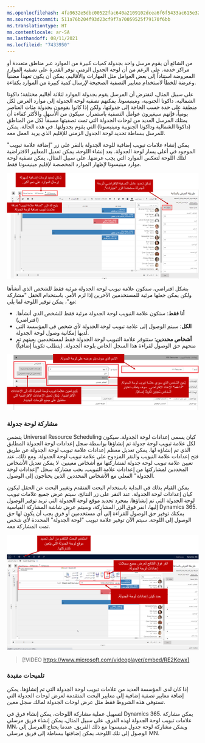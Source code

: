 ```yaml
---
ms.openlocfilehash: 4fa9632e5dbc00522fac640a2109102dcea6f6f5433ac615e32087aed546f154
ms.sourcegitcommit: 511a76b204f93d23cf9f7a70059525f79170f6bb
ms.translationtype: HT
ms.contentlocale: ar-SA
ms.lasthandoff: 08/11/2021
ms.locfileid: "7433950"
---
```

من الشائع أن يقوم مرسل واحد بجدولة كميات كبيرة من الموارد عبر مناطق متعددة أو مراكز خدمة. على الرغم من أن لوحة الجدول الزمني توفر القدرة على تصفية الموارد المعروضة استناداً إلى بعض العوامل مثل المهارات والأقاليم، يمكن أن يكون تعهداً مضنياً وعرضة للخطأ لاستخدام معايير التصفية الصحيحة لإرسال كمية كبيرة من الموارد بكفاءة.

على سبيل المثال، لنفترض أن المرسل يقوم بجدولة الموارد لثلاثة أقاليم مختلفة؛ داكوتا الشمالية، داكوتا الجنوبية، ومينيسوتا. يمكنهم تصفية لوحة الجدولة إلى موارد العرض لكل منطقة على حدة حسب الحاجة إلى جدولتها، ولكن إذا كانوا يقومون بجدولة مئات العناصر يومياً، فإنهم سيغيرون عوامل التصفية باستمرار. سيكون من الأسهل والأكثر كفاءة أن يمتلك المرسل العديد من لوحات الجدولة التي تمت تصفيتها مسبقاً لكل من المناطق (داكوتا الشمالية وداكوتا الجنوبية ومينيسوتا) التي يقوم بجدولتها. في هذه الحالة، يمكن للمرسل ببساطة تحديد لوحة الجدول الزمني للإقليم الذي يريد العمل معه.

يمكن إنشاء علامات تبويب إضافية للوحة الجدولة بالنقر على زر "إضافة علامة تبويب" الموجود في أعلى يسار لوحة الجدولة. بعد إنشاء اللوحة، يمكن تعديل المعايير الافتراضية لتلك اللوحة لتعكس الموارد التي يجب عرضها. على سبيل المثال، يمكن تصفية لوحة موارد مينيسوتا لإظهار الموارد المخصصة لإقليم مينيسوتا فقط.


![لقطة شاشة للعرض بالساعة مع القائمة المنسدلة خيارات وزر "إضافة علامة تبويب".](../media/csb-unit1-1.png)

بشكل افتراضي، ستكون علامة تبويب لوحة الجدولة مرئية فقط للشخص الذي أنشأها ولكن يمكن جعلها مرئية للمستخدمين الآخرين إذا لزم الأمر. باستخدام الحقل "مشاركة مع"، يمكن توفير اللوحة لما يلي:

-   **أنا فقط**: ستكون علامة التبويب لوحة الجدولة مرئية فقط للشخص الذي أنشأها. (افتراضي)
-   **الكل**: سيتم الوصول إلى علامة تبويب لوحة الجدولة لأي شخص في المؤسسة التي لديها إمكانية وصول لوحة الجدولة.
-   **أشخاص محددين**: ستتوفر علامة التبويب لوحة الجدولة فقط لمستخدمين بعينهم تم منحهم حق الوصول لقراءة هذا السجل الخاص بلوحة الجدولة. (يتطلب تكويناً إضافياً)

![لقطة شاشة من طريقة عرض "إضافة علامة تبويب" مع إعدادات "الاسم" و"المشاركة مع" و"الافتراضي".](../media/csb-unit1-2.png)

### <a name="sharing-a-schedule-board"></a>مشاركة لوحة جدولة

يتضمن Universal Resource Scheduling كيان يسمى إعدادات لوحة الجدولة. سيكون لكل علامة تبويب لوحة جدولة تم إنشاؤها بواسطة سجل إعدادات لوحة الجدولة المطابق الذي تم إنشاؤه لها. يمكن تعديل معظم إعدادات علامة تبويب لوحة الجدولة عن طريق فتح إعدادات علامة التبويب والنقر المزدوج على علامة تبويب لوحة الجدولة. ومع ذلك، عند تعيين علامة تبويب لوحة جدولة لمشاركتها مع أشخاص معينين، لا يمكن تعديل الأشخاص المحددين لمشاركتها من إعدادات علامة التبويب. يجب مشاركة سجل "إعدادات لوحة الجدولة" الفعلي مع الأشخاص المحددين الذين يحتاجون إلى الوصول.

يمكن القيام بذلك في البداية باستخدام البحث المتقدم وتغيير البحث عن الحقل ليكون كيان إعدادات لوحة الجدولة. عند النقر على زر النتائج، سيتم عرض جميع علامات تبويب لوحة الجدولة التي تم إنشاؤها. بمجرد تحديد موقع لوحة الجدولة التي تريد توفير الوصول إليها، انقر فوق الزر المشاركة، وسيتم عرض شاشة المشاركة القياسية Dynamics 365. يمكنك توفير حق الوصول للقراءة إلى أي مستخدمين أو فرق يجب أن يكون لها حق الوصول إلى اللوحة. سيتم الآن توفير علامة تبويب "لوحة الجدولة" المحددة لأي شخص تمت المشاركة معه.

![لقطة شاشة لمشاركة لوحة جدولة باستخدام البحث المتقدم، وزر النتائج والبحث عن الحقل.](../media/csb-unit1-3.png)

> [!VIDEO https://www.microsoft.com/videoplayer/embed/RE2Kewx]

### <a name="helpful-hints"></a>تلميحات مفيدة

إذا كان لدى المؤسسة العديد من علامات تبويب لوحة الجدولة التي تم إنشاؤها، يمكن إضافة معايير تصفية إضافية إلى معايير البحث المتقدمة لعرض لوحات الجدولة التي تستوفي هذه الشروط فقط مثل عرض لوحات الجدولة لمالك سجل معين.

لتسهيل عملية مشاركة اللوحات، يمكن إنشاء فرق في Dynamics 365. يمكن مشاركة علامات تبويب لوحة الجدولة لهذه الفرق. على سبيل المثال، يمكن إنشاء فريق مرسلي MN، ويمكن مشاركة لوحة جدول مينيسوتا مع ذلك الفريق. عندما يحتاج المرسل إلى الوصول إلى تلك اللوحة، يمكن إضافتها ببساطة إلى فريق مرسلي MN.
